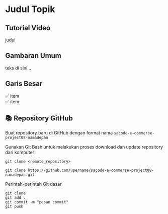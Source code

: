 # Judul Topik

## Tutorial Video

[judul](url)

## Gambaran Umum

teks di sini...

## Garis Besar

✅ item <br>
✅ item <br>

## 📚 Repository GitHub

Buat repository baru di GitHub dengan format nama ``` sacode-e-commerse-project08-namadepan ```

Gunakan Git Bash untuk melakukan proses download dan update repository dari komputer

```git clone <remote_repository>```

```
git clone https://github.com/username/sacode-e-commerse-project08-namadepan.git
```

Perintah-perintah Git dasar
```
git clone
git add .
git commit -m "pesan commit"
git push
```